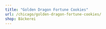 ```yaml
---
title: "Golden Dragon Fortune Cookies"
url: /chicago/golden-dragon-fortune-cookies/
shop: Bäckerei
---
```


